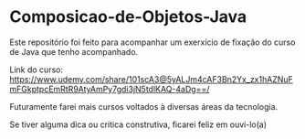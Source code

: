 # Composicao-de-Objetos-Java
Este repositório foi feito para acompanhar um exerxício de fixação do curso de Java que tenho acompanhado.

Link do curso: https://www.udemy.com/share/101scA3@5yALJm4cAF3Bn2Yx_zx1hAZNuFmFGkptpcEmRtR9AtyAmPy7gdi3jN5tdlKAQ-4aDg==/

Futuramente farei mais cursos voltados à diversas áreas da tecnologia.

Se tiver alguma dica ou critica construtiva, ficarei feliz em ouvi-lo(a)
